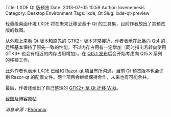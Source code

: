 Title: LXDE Qt 版预览
Date: 2013-07-05 10:59
Author: lovenemesis
Category: Desktop Environment
Tags: lxde, Qt
Slug: lxde-qt-preview

轻量级桌面环境 LXDE 将在未来迁移至基于 Qt
的工具集，目前作者放出了其预览版的截图。

从外观上来看 Qt 版本和原先的 GTK2+ 版本非常接近，作者表示在此番向 Qt4
的迁移基本保持了原先一致的性能，不过内存占用有一定增加（同时指出若转向使用
GTK3+ 也会有相近的内存占用增加）。在 [Qt5.1
发布](http://linuxtoy.org/archives/qt-5-1.html)后会开始考虑向 Qt5.X
系列的移植工作。

此外作者也表示 LXDE 已经和 [Razor-qt
项目](http://linuxtoy.org/archives/razor-qt-04.html)有所沟通，当前 Qt
预览版本也会识别 Razor-qt
的配置文件。两个项目会继续保持合作，未来也有可能合并。

最后，作者还给出了自己整理的 [GTK2+ 至 Qt 迁移
Wiki](http://wiki.lxde.org/en/Migrate_from_GTK%2B_to_Qt)。

[截图及博客原帖](http://blog.lxde.org/?p=1013)

*消息来源：*[Phoronix](http://www.phoronix.com/scan.php?page=news_item&px=MTQwMjg)

